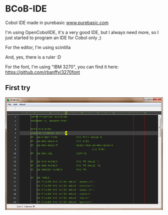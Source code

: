 # BCoB-IDE
Cobol IDE made in purebasic www.purebasic.com

I'm using OpenCobolIDE, it's a very good IDE, but I always need more, so I just started to program an IDE for Cobol only ;)

For the editor, I'm using scintilla

And, yes, there is a ruler :D

For the font, I'm using "IBM 3270", you can find it here: https://github.com/rbanffy/3270font


## First try
![Screenshot](https://github.com/flaith-nycd/bcob-ide/blob/master/Screenshot.png)
